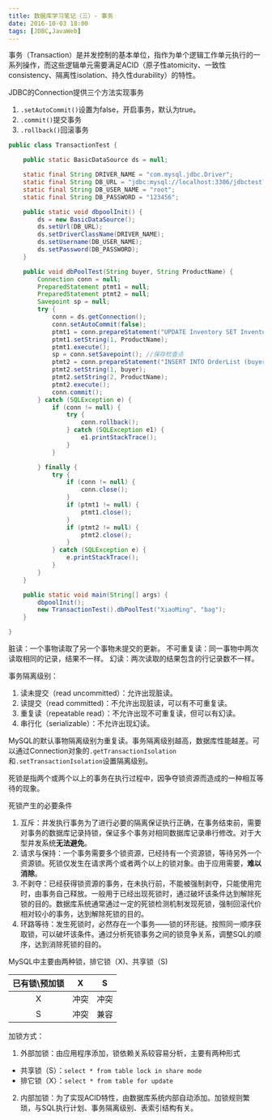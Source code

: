 ```yaml
---
title: 数据库学习笔记（三）- 事务
date: 2016-10-03 18:00
tags: [JDBC,JavaWeb]
---
```


事务（Transaction）是并发控制的基本单位，指作为单个逻辑工作单元执行的一系列操作，而这些逻辑单元需要满足ACID（原子性atomicity、一致性consistency、隔离性isolation、持久性durability）的特性。

JDBC的Connection提供三个方法实现事务

1. `.setAutoCommit()`设置为false，开启事务，默认为true。
2. `.commit()`提交事务
3. `.rollback()`回滚事务

<!-- more -->

``` java
public class TransactionTest {

	public static BasicDataSource ds = null;

	static final String DRIVER_NAME = "com.mysql.jdbc.Driver";
	static final String DB_URL = "jdbc:mysql://localhost:3306/jdbctest?characterEncoding=utf8&useSSL=false";
	static final String DB_USER_NAME = "root";
	static final String DB_PASSWORD = "123456";

	public static void dbpoolInit() {
		ds = new BasicDataSource();
		ds.setUrl(DB_URL);
		ds.setDriverClassName(DRIVER_NAME);
		ds.setUsername(DB_USER_NAME);
		ds.setPassword(DB_PASSWORD);
	}

	public void dbPoolTest(String buyer, String ProductName) {
		Connection conn = null;
		PreparedStatement ptmt1 = null;
		PreparedStatement ptmt2 = null;
		Savepoint sp = null;
		try {
			conn = ds.getConnection();
			conn.setAutoCommit(false);
			ptmt1 = conn.prepareStatement("UPDATE Inventory SET Inventory=Inventory-1 where ProductName = ?");
			ptmt1.setString(1, ProductName);
			ptmt1.execute();
			sp = conn.setSavepoint(); //保存检查点
			ptmt2 = conn.prepareStatement("INSERT INTO OrderList (buyer, ProductName) VALUES (?, ?)");
			ptmt2.setString(1, buyer);
			ptmt2.setString(2, ProductName);
			ptmt2.execute();
			conn.commit();
		} catch (SQLException e) {
			if (conn != null) {
				try {
					conn.rollback();
				} catch (SQLException e1) {
					e1.printStackTrace();
				}
			}

		} finally {
			try {
				if (conn != null) {
					conn.close();
				}
				if (ptmt1 != null) {
					ptmt1.close();
				}
				if (ptmt2 != null) {
					ptmt2.close();
				}
			} catch (SQLException e) {
				e.printStackTrace();
			}
		}
	}

	public static void main(String[] args) {
		dbpoolInit();
		new TransactionTest().dbPoolTest("XiaoMing", "bag");
	}

}
```

脏读：一个事物读取了另一个事物未提交的更新。
不可重复读：同一事物中两次读取相同的记录，结果不一样。
幻读：两次读取的结果包含的行记录数不一样。

事务隔离级别：
1. 读未提交（read uncommitted）：允许出现脏读。
2. 读提交（read committed)：不允许出现脏读，可以有不可重复读。
3. 重复读（repeatable read）：不允许出现不可重复读，但可以有幻读。
4. 串行化（serializable）：不允许出现幻读。

MySQL的默认事物隔离级别为重复读。事务隔离级别越高，数据库性能越差。可以通过Connection对象的`.getTransactionIsolation`和`.setTransactionIsolation`设置隔离级别。

死锁是指两个或两个以上的事务在执行过程中，因争夺锁资源而造成的一种相互等待的现象。

死锁产生的必要条件
1. 互斥：并发执行事务为了进行必要的隔离保证执行正确，在事务结束前，需要对事务的数据库记录持锁，保证多个事务对相同数据库记录串行修改。对于大型并发系统**无法避免**。
2. 请求与保持：一个事务需要多个锁资源，已经持有一个资源锁，等待另外一个资源锁。死锁仅发生在请求两个或者两个以上的锁对象。由于应用需要，**难以消除**。
3. 不剥夺：已经获得锁资源的事务，在未执行前，不能被强制剥夺，只能使用完时，由事务自己释放。一般用于已经出现死锁时，通过破坏该条件达到解除死锁的目的。数据库系统通常通过一定的死锁检测机制发现死锁，强制回滚代价相对较小的事务，达到解除死锁的目的。
4. 环路等待：发生死锁时，必然存在一个事务——锁的环形链。按照同一顺序获取锁，可以破坏该条件。通过分析死锁事务之间的锁竞争关系，调整SQL的顺序，达到消除死锁的目的。

MySQL中主要由两种锁，排它锁（X)、共享锁（S)

|已有锁\预加锁|X|S|
|:--:|:--:|:--:|
|X|冲突|冲突|
|S|冲突|兼容|

加锁方式：
1. 外部加锁：由应用程序添加，锁依赖关系较容易分析，主要有两种形式
  * 共享锁（S）：`select * from table lock in share mode`
  * 排它锁（X）：`select * from table for update`
2. 内部加锁：为了实现ACID特性，由数据库系统内部自动添加。加锁规则繁琐，与SQL执行计划、事务隔离级别、表索引结构有关。

